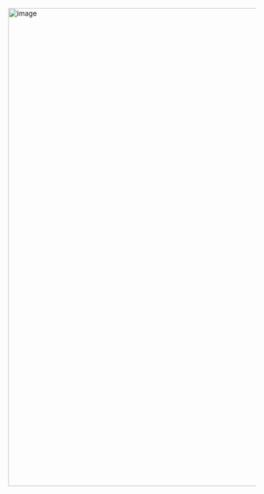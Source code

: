 <img width="1917" height="971" alt="image" src="https://github.com/user-attachments/assets/65178d4b-a83d-462b-a72f-055b06bb6ff8" />
